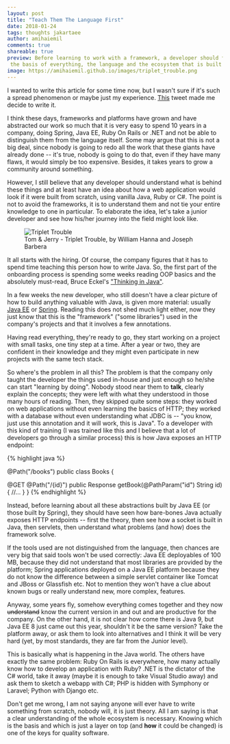 ```yaml
---
layout: post
title: "Teach Them The Language First"
date: 2018-01-24
tags: thoughts jakartaee
author: amihaiemil
comments: true
shareable: true
preview: Before learning to work with a framework, a developer should first understand
 the basis of everything, the language and the ecosystem that is built around it.
image: https://amihaiemil.github.io/images/triplet_trouble.png
---
```


I wanted to write this article for some time now, but I wasn't sure if it's such a spread phenomenon or maybe just my experience. [This](https://twitter.com/olivergierke/status/953642136456630274) tweet made me decide to write it.

I think these days, frameworks and platforms have grown and have abstracted our work so much that it is very easy to spend 10 years in a company, doing Spring, Java EE, Ruby On Rails or .NET and not be able to distinguish them from the language itself. Some may argue that this is not a big deal, since nobody is going to redo all the work that these giants have already done -- it's true, nobody is going to do that, even if they have many flaws, it would simply be too expensive. Besides, it takes years to grow a community around something.

However, I still believe that any developer should understand what is behind these things and at least have an idea about how a web application would look if it were built from scratch, using vanilla Java, Ruby or C#. The point is not to avoid the frameworks, it is to understand them and not tie your entire knowledge to one in particular. To elaborate the idea, let's take a junior developer and see how his/her journey into the field might look like.

<figure class="articleimg">
 <img src="{{page.image}}" alt="Triplet Trouble">
 <figcaption>
 Tom & Jerry - Triplet Trouble, by  William Hanna and Joseph Barbera
 </figcaption>
</figure>

It all starts with the hiring. Of course, the company figures that it has to spend time teaching this person how to write Java. So, the first part of the onboarding process is spending some weeks reading OOP basics and the absolutely must-read, Bruce Eckel's ["Thinking in Java"](https://www.amazon.com/Thinking-Java-4th-Bruce-Eckel/dp/0131872486).

In a few weeks the new developer, who still doesn't have a clear picture of how to build anything valuable with Java, is given more material: usually [Java EE](http://www.oracle.com/technetwork/java/javaee/overview/index.html) or [Spring](https://spring.io/guides). Reading this does not shed much light either, now they just know that this is the "framework" ("some libraries") used in the company's projects and that it involves a few annotations.

Having read everything, they're ready to go, they start working on a project with small tasks, one tiny step at a time. After a year or two, they are confident in their knowledge and they might even participate in new projects with the same tech stack.

So where's the problem in all this? The problem is that the company only taught the developer the things used in-house and just enough so he/she can start "learning by doing". Nobody stood near them to **talk**, clearly explain the concepts; they were left with what they understood in those many hours of reading. Then, they skipped quite some steps: they worked on web applications without even learning the basics of HTTP; they worked with a database without even understanding what JDBC is -- "you know, just use this annotation and it will work, this is Java". To a developer with this kind of training (I was trained like this and I believe that a lot of developers go through a similar process) this is how Java exposes an HTTP endpoint:

{% highlight java %}

@Path("/books")
public class Books {

   @GET
   @Path("/{id}")
   public Response getBook(@PathParam("id") String id) {
     //...
   }
}
{% endhighlight %}

Instead, before learning about all these abstractions built by Java EE (or those built by Spring), they should have seen how bare-bones Java actually exposes HTTP endpoints -- first the theory, then see how a socket is built in Java, then servlets, then understand what problems (and how) does the framework solve.

If the tools used are not distinguished from the language, then chances are very big that said tools won't be used correctly: Java EE deployables of 100 MB, because they did not understand that most libraries are provided by the platform; Spring applications deployed on a Java EE platform because they do not know the difference between a simple servlet container like Tomcat and JBoss or Glassfish etc. Not to mention they won't have a clue about known bugs or really understand new, more complex, features.

Anyway, some years fly, somehow everything comes together and they now <strike>understand</strike> know the current version in and out and are productive for the company. On the other hand, it is not clear how come there is Java 9, but Java EE 8 just came out this year, shouldn't it be the same version? Take the platform away, or ask them to look into alternatives and I think it will be very hard (yet, by most standards, they are far from the Junior level).

This is basically what is happening in the Java world. The others have exactly the same problem: Ruby On Rails is everywhere, how many actually know how to develop an application with Ruby? .NET is the dictator of the C# world, take it away (maybe it is  enough to take Visual Studio away) and ask them to sketch a webapp with C#; PHP is hidden with Symphony or Laravel; Python with Django etc.

Don't get me wrong, I am not saying anyone will ever have to write something from scratch, nobody will, it is just theory. All I am saying is that a clear understanding of the whole ecosystem is necessary. Knowing which is the basis and which is just a  layer on top (and **how** it could be changed) is one of the keys for quality software.
